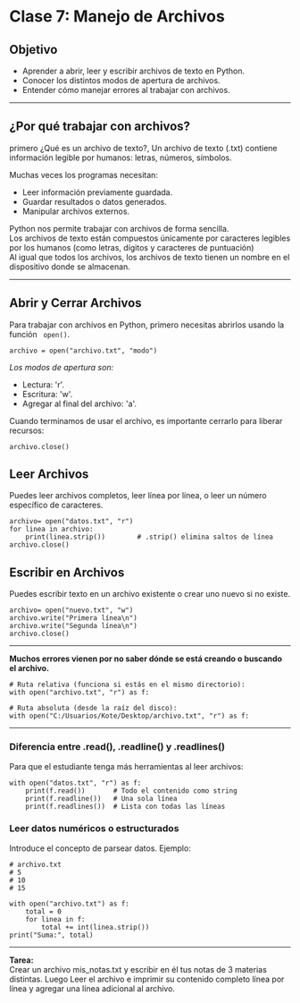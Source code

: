 # Clase 7: Manejo de Archivos

## Objetivo

- Aprender a abrir, leer y escribir archivos de texto en Python.
- Conocer los distintos modos de apertura de archivos.
- Entender cómo manejar errores al trabajar con archivos.

---

## ¿Por qué trabajar con archivos? 

primero ¿Qué es un archivo de texto?, Un archivo de texto (.txt) contiene información legible por humanos: letras, números, símbolos.

Muchas veces los programas necesitan:   
- Leer información previamente guardada.
- Guardar resultados o datos generados.
- Manipular archivos externos.

Python nos permite trabajar con archivos de forma sencilla.  
Los archivos de texto están compuestos únicamente por caracteres legibles por los humanos (como letras, dígitos y caracteres de puntuación)  
Al igual que todos los archivos, los archivos de texto tienen un nombre en el dispositivo donde se almacenan.

---

## Abrir y Cerrar Archivos

Para trabajar con archivos en Python, primero necesitas abrirlos usando la función ``` open()```.
```
archivo = open("archivo.txt", "modo")
```

*Los modos de apertura son:*   
- Lectura: 'r'.
- Escritura: 'w'.
- Agregar al final del archivo: 'a'.

Cuando terminamos de usar el archivo, es importante cerrarlo para liberar recursos:   
```
archivo.close()
```   

## Leer Archivos

Puedes leer archivos completos, leer línea por línea, o leer un número específico de caracteres.   
``` 
archivo= open("datos.txt", "r")
for linea in archivo:
    print(linea.strip())        # .strip() elimina saltos de línea
archivo.close() 
``` 


## Escribir en Archivos

Puedes escribir texto en un archivo existente o crear uno nuevo si no existe.   
``` 
archivo= open("nuevo.txt", "w")
archivo.write("Primera línea\n")
archivo.write("Segunda línea\n")  
archivo.close() 
``` 

---

**Muchos errores vienen por no saber dónde se está creando o buscando el archivo.**

``` 
# Ruta relativa (funciona si estás en el mismo directorio):
with open("archivo.txt", "r") as f:

# Ruta absoluta (desde la raíz del disco):
with open("C:/Usuarios/Kote/Desktop/archivo.txt", "r") as f:
``` 

---
### Diferencia entre .read(), .readline() y .readlines()
Para que el estudiante tenga más herramientas al leer archivos:

``` 
with open("datos.txt", "r") as f:
    print(f.read())       # Todo el contenido como string
    print(f.readline())   # Una sola línea
    print(f.readlines())  # Lista con todas las líneas
``` 


### Leer datos numéricos o estructurados
Introduce el concepto de parsear datos. Ejemplo:

``` 
# archivo.txt
# 5
# 10
# 15

with open("archivo.txt") as f:
    total = 0
    for linea in f:
        total += int(linea.strip())
print("Suma:", total)
``` 

---

**Tarea:**  
Crear un archivo mis_notas.txt y escribir en él tus notas de 3 materias distintas. Luego Leer el archivo e imprimir su contenido completo línea por línea y agregar una línea adicional al archivo.